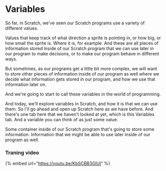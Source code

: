 # Variables

So far, in Scratch, we've seen our Scratch programs use a variety of different values.

Values that keep track of what direction a sprite is pointing in, or how big, or how small the sprite is. Where it is, for example. And these are all pieces of information stored inside of our Scratch program that we can use later in our program to make decisions, or to make our program behave in different ways.

But sometimes, as our programs get a little bit more complex, we will want to store other pieces of information inside of our program as well where we decide what information gets stored in our program, and how we use that information later on.

And we're going to start to call these variables in the world of programming.

And today, we'll explore variables in Scratch, and how it is that we can use them. So I'll go ahead and open up Scratch here as we have before. And there's one tab here that we haven't looked at yet, which is this Variables tab. And a variable you can think of as just some value.

Some container inside of our Scratch program that's going to store some information. Information that we might be able to use later inside of our program as well.

### Traning video

{% embed url="https://youtu.be/KbSCBB3GlUI" %}
